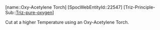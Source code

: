 ﻿---
type: TrizExample
aliases:
- Oxy-Acetylene Torch
license: CC BY-SA 4.0
copyright: https://github.com/SpocWeb
IsDeleted: false
IsReadOnly: false
Confidential: public
tags: 
- Triz/Principle/Example
---
[name::Oxy-Acetylene Torch]
[SpocWebEntityId::22547]
[Triz-Principle-Sub::[Triz-pure-oxygen](tech/Triz/Sub/Triz-pure-oxygen.md)]

Cut at a higher Temperature using an Oxy-Acetylene Torch.